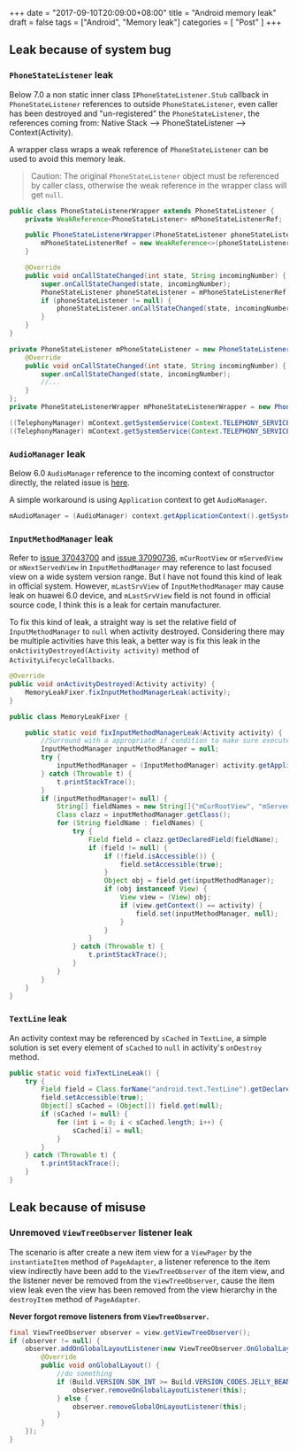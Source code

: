 +++
date = "2017-09-10T20:09:00+08:00"
title = "Android memory leak"
draft = false
tags = ["Android", "Memory leak"]
categories = [ "Post" ]
+++

## Leak because of system bug

### `PhoneStateListener` leak
Below 7.0 a non static inner class `IPhoneStateListener.Stub` callback in `PhoneStateListener` references to outside `PhoneStateListener`, even caller has been destroyed and "un-registered" the `PhoneStateListener`, the references coming from: Native Stack --> PhoneStateListener --> Context(Activity).

A wrapper class wraps a weak reference of `PhoneStateListener` can be used to avoid this memory leak.

> Caution: The original `PhoneStateListener` object must be referenced by caller class, otherwise the weak reference in the wrapper class will get `null`.

```java
public class PhoneStateListenerWrapper extends PhoneStateListener {
    private WeakReference<PhoneStateListener> mPhoneStateListenerRef;

    public PhoneStateListenerWrapper(PhoneStateListener phoneStateListener) {
        mPhoneStateListenerRef = new WeakReference<>(phoneStateListener);
    }

    @Override
    public void onCallStateChanged(int state, String incomingNumber) {
        super.onCallStateChanged(state, incomingNumber);
        PhoneStateListener phoneStateListener = mPhoneStateListenerRef.get();
        if (phoneStateListener != null) {
            phoneStateListener.onCallStateChanged(state, incomingNumber);
        }
    }
}

private PhoneStateListener mPhoneStateListener = new PhoneStateListener() {
    @Override
    public void onCallStateChanged(int state, String incomingNumber) {
        super.onCallStateChanged(state, incomingNumber);
        //...
    }
};
private PhoneStateListenerWrapper mPhoneStateListenerWrapper = new PhoneStateListenerWrapper(mPhoneStateListener);

((TelephonyManager) mContext.getSystemService(Context.TELEPHONY_SERVICE)).listen(mPhoneStateListenerWrapper, PhoneStateListener.LISTEN_CALL_STATE);
((TelephonyManager) mContext.getSystemService(Context.TELEPHONY_SERVICE)).listen(mPhoneStateListenerWrapper, PhoneStateListener.LISTEN_NONE);
```

### `AudioManager` leak
Below 6.0 `AudioManager` reference to the incoming context of constructor directly, the related issue is [here](https://issuetracker.google.com/issues/37024105).

A simple workaround is using `Application` context to get `AudioManager`.

```java
mAudioManager = (AudioManager) context.getApplicationContext().getSystemService(Context.AUDIO_SERVICE);
```

### `InputMethodManager` leak
Refer to [issue 37043700](https://issuetracker.google.com/issues/37043700) and [issue 37090736](https://issuetracker.google.com/issues/37090736), `mCurRootView` or `mServedView` or `mNextServedView` in `InputMethodManager` may reference to last focused view on a wide system version range. But I have not found this kind of leak in official system. However, `mLastSrvView` of `InputMethodManager` may cause leak on huawei 6.0 device, and `mLastSrvView` field is not found in official source code, I think this is a leak for certain manufacturer.

To fix this kind of leak, a straight way is set the relative field of `InputMethodManager` to `null` when activity destroyed. Considering there may be multiple activities have this leak, a better way is fix this leak in the `onActivityDestroyed(Activity activity)` method of `ActivityLifecycleCallbacks`.

```java
@Override
public void onActivityDestroyed(Activity activity) {
	MemoryLeakFixer.fixInputMethodManagerLeak(activity);
}

public class MemoryLeakFixer {

    public static void fixInputMethodManagerLeak(Activity activity) {
        //Surround with a appropriate if condition to make sure execute fix when leak real exists is better.
        InputMethodManager inputMethodManager = null;
        try {
            inputMethodManager = (InputMethodManager) activity.getApplicationContext().getSystemService(Context.INPUT_METHOD_SERVICE);
        } catch (Throwable t) {
            t.printStackTrace();
        }
        if (inputMethodManager!= null) {
            String[] fieldNames = new String[]{"mCurRootView", "mServedView", "mNextServedView", "mLastSrvView"/*huawei*/};
            Class clazz = inputMethodManager.getClass();
            for (String fieldName : fieldNames) {
                try {
                    Field field = clazz.getDeclaredField(fieldName);
                    if (field != null) {
                        if (!field.isAccessible()) {
                            field.setAccessible(true);
                        }
                        Object obj = field.get(inputMethodManager);
                        if (obj instanceof View) {
                            View view = (View) obj;
                            if (view.getContext() == activity) {
                                field.set(inputMethodManager, null);
                            }
                        }
                    }
                } catch (Throwable t) {
                    t.printStackTrace();
                }
            }
        }
    }
}
```

### `TextLine` leak
An activity context may be referenced by `sCached` in `TextLine`, a simple solution is set every element of `sCached` to `null` in activity's `onDestroy` method.

```java
public static void fixTextLineLeak() {
    try {
        Field field = Class.forName("android.text.TextLine").getDeclaredField("sCached");
        field.setAccessible(true);
        Object[] sCached = (Object[]) field.get(null);
        if (sCached != null) {
            for (int i = 0; i < sCached.length; i++) {
                sCached[i] = null;
            }
        }
    } catch (Throwable t) {
        t.printStackTrace();
    }
}
```

## Leak because of misuse

### Unremoved `ViewTreeObserver` listener leak
The scenario is after create a new item view for a `ViewPager` by the `instantiateItem` method of `PageAdapter`, a listener reference to the item view indirectly have been add to the `ViewTreeObserver` of the item view, and the listener never be removed from the `ViewTreeObserver`, cause the item view leak even the view has been removed from the view hierarchy in the `destroyItem` method of `PageAdapter`.

**Never forgot remove listeners from `ViewTreeObserver`.**

```java
final ViewTreeObserver observer = view.getViewTreeObserver();
if (observer != null) {
	observer.addOnGlobalLayoutListener(new ViewTreeObserver.OnGlobalLayoutListener() {
	    @Override
	    public void onGlobalLayout() {
    	    //do something
			if (Build.VERSION.SDK_INT >= Build.VERSION_CODES.JELLY_BEAN) {
				observer.removeOnGlobalLayoutListener(this);
			} else {
				observer.removeGlobalOnLayoutListener(this);
			}
		}
	});
}
```
